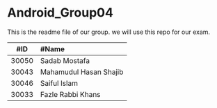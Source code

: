 # Android_Group04
This is the readme file of our group. we will use this repo for our exam.

| #ID    | #Name                   |
| :-----: | :---              |
| 30050 | Sadab Mostafa          |
| 30043	| Mahamudul Hasan Shajib |
| 30046	| Saiful Islam           |
| 30033	| Fazle Rabbi Khans      |